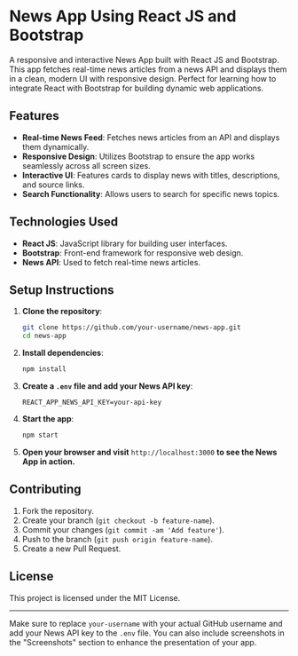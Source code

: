 # News App Using React JS and Bootstrap

A responsive and interactive News App built with React JS and Bootstrap. This app fetches real-time news articles from a news API and displays them in a clean, modern UI with responsive design. Perfect for learning how to integrate React with Bootstrap for building dynamic web applications.

## Features

- **Real-time News Feed**: Fetches news articles from an API and displays them dynamically.
- **Responsive Design**: Utilizes Bootstrap to ensure the app works seamlessly across all screen sizes.
- **Interactive UI**: Features cards to display news with titles, descriptions, and source links.
- **Search Functionality**: Allows users to search for specific news topics.

## Technologies Used

- **React JS**: JavaScript library for building user interfaces.
- **Bootstrap**: Front-end framework for responsive web design.
- **News API**: Used to fetch real-time news articles.

## Setup Instructions

1. **Clone the repository**:

    ```bash
    git clone https://github.com/your-username/news-app.git
    cd news-app
    ```

2. **Install dependencies**:

    ```bash
    npm install
    ```

3. **Create a `.env` file and add your News API key**:

    ```plaintext
    REACT_APP_NEWS_API_KEY=your-api-key
    ```

4. **Start the app**:

    ```bash
    npm start
    ```

5. **Open your browser and visit** `http://localhost:3000` **to see the News App in action.**

## Contributing

1. Fork the repository.
2. Create your branch (`git checkout -b feature-name`).
3. Commit your changes (`git commit -am 'Add feature'`).
4. Push to the branch (`git push origin feature-name`).
5. Create a new Pull Request.

## License

This project is licensed under the MIT License.

---

Make sure to replace `your-username` with your actual GitHub username and add your News API key to the `.env` file. You can also include screenshots in the "Screenshots" section to enhance the presentation of your app.
